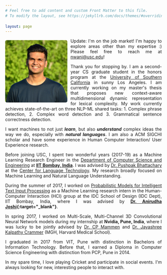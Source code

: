 ```yaml
---
# Feel free to add content and custom Front Matter to this file.
# To modify the layout, see https://jekyllrb.com/docs/themes/#overriding-theme-defaults

layout: page
---
```



<style>

.container {
  position: relative;
  display: inline-block;
  float: left;

  margin-right: 10px;
  margin-bottom: -10px;
/*  margin-left: 13px;*/
/*  margin-top: 1px;*/
}

.image {
  height: auto;
  margin-top: 6px; 
/*  margin-right: 7px; */
  margin-bottom: 7px;  
  height: 200px; 
/*  border: 5px; */
  border-radius: 5px;
}

.overlay {
  position: absolute;
  top: 0;
  bottom: 0;
  left: 0;
  right: 0;
  height: 100%;
  opacity: 0;
  transition: .5s ease;
}

.container:hover .overlay {
  opacity: 1;
}

body
{
  text-align: justify;
}

</style>


<div class="container">

  <img src="image2.jpg" alt="Nikhil Wani" class="image">

  <div class="overlay">

    <img src="image3.jpg" alt="Asli Nikhil Wani" class="image">

  </div> 

</div>

Update: I'm on the job market! I'm happy to explore areas other than my expertise :) Please feel free to reach me at nwani@usc.edu!

Thank you for stopping by. I am a second-year CS graduate student in the honors program at the [University of Southern California](https://www.usc.edu/) in sunny Los Angeles. I am currently working on my master's thesis that proposes new context-aware multidimensional dynamic representation for lexical complexity. My work currently achieves state-of-the-art on three NLP-ML shared tasks: 1. Complex phrase detection, 2. Complex word detection and 3. Grammatical sentence correctness detection.   

I want machines to not just ***learn***, but also ***understand*** complex ideas the way we do, especially with ***natural languages***.  I am also a ACM SIGCHI scholar and have some experience in Human Computer Interaction/ User Experience research.

Before joining USC, I spent two wonderful years (2017-19) as a Machine Learning Research Engineer in the [Department of Computer Science and Engineering](https://www.cse.iitb.ac.in/) at **[IIT Bombay, India](https://www.iitb.ac.in/)**. I was advised by [Dr. Pushpak Bhattachary](https://www.cse.iitb.ac.in/~pb/) at the [Center for Language Technology](http://www.cfilt.iitb.ac.in/). My research broadly focused on Machine Learning and Natural Language Understanding. 

During the summer of 2017, I worked on [Probabilistic Models for Intelligent Text Input Processing]() as a Machine Learning research intern in the Human-Computer Interaction (HCI) group at the IDC School of Design (IDC Dept), IIT Bombay, India, where I was advised by **[Dr. Anirudha Joshi](http://www.idc.iitb.ac.in/~anirudha/){:target="_blank"}**.

In spring 2017, I worked on Multi-Scale, Multi-Channel 3D Convolutional Neural Network models during my internship at **Nvidia, Pune, India**, where I was lucky to be jointly advised by [Dr. CP Mammen](https://in.linkedin.com/in/cp-mammen-7690735) and [Dr. Jayashree Kalpathy Crammer](https://connects.catalyst.harvard.edu/Profiles/display/Person/102986) (MGH, Harvard Medical School).


I graduated in 2017 from VIT, Pune with distinction in Bachelors of Information Technology. Before that, I earned a Diploma in Computer Science Engineering with distinction from PCP, Pune in 2014.


In my spare time, I love playing Cricket and participate in social events. I'm always looking for new, interesting people to interact with.
